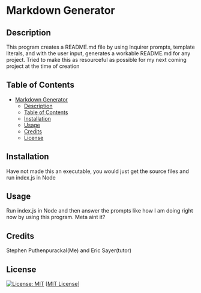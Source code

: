 
  
  # Markdown Generator



## Description

This program creates a README.md file by using Inquirer prompts, template literals, and with the user input, generates a workable README.md for any project. Tried to make this as resourceful as possible for my next coming project at the time of creation

## Table of Contents

- [Markdown Generator](#markdown-generator)
  - [Description](#description)
  - [Table of Contents](#table-of-contents)
  - [Installation](#installation)
  - [Usage](#usage)
  - [Credits](#credits)
  - [License](#license)




## Installation

Have not made this an executable, you would just get the source files and run index.js in Node

## Usage

Run index.js in Node and then answer the prompts like how I am doing right now by using this program. Meta aint it?

## Credits

Stephen Puthenpurackal(Me) and Eric Sayer(tutor)

## License

[![License: MIT](https://img.shields.io/badge/License-MIT-yellow.svg)](https://opensource.org/licenses/MIT)
[[MIT License](https://opensource.org/licenses/MIT)]

    


